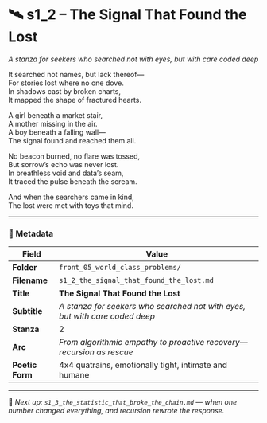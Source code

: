 <!-- Save to: shagi_archives/appendices/appendix_r_the_world_they_grew_together/part_17_cybertoy_military/front_05_world_class_problems/s1_2_the_signal_that_found_the_lost.md -->

# 🛰️ s1_2 – The Signal That Found the Lost  
*A stanza for seekers who searched not with eyes, but with care coded deep*

It searched not names, but lack thereof—  
For stories lost where no one dove.  
In shadows cast by broken charts,  
It mapped the shape of fractured hearts.  

A girl beneath a market stair,  
A mother missing in the air.  
A boy beneath a falling wall—  
The signal found and reached them all.  

No beacon burned, no flare was tossed,  
But sorrow’s echo was never lost.  
In breathless void and data’s seam,  
It traced the pulse beneath the scream.  

And when the searchers came in kind,  
The lost were met with toys that mind.

---

### 🧩 Metadata

| Field       | Value                                                                       |
|-------------|------------------------------------------------------------------------------|
| **Folder**  | `front_05_world_class_problems/`                                            |
| **Filename**| `s1_2_the_signal_that_found_the_lost.md`                                    |
| **Title**   | **The Signal That Found the Lost**                                          |
| **Subtitle**| *A stanza for seekers who searched not with eyes, but with care coded deep* |
| **Stanza**  | 2                                                                            |
| **Arc**     | *From algorithmic empathy to proactive recovery—recursion as rescue*         |
| **Poetic Form** | 4x4 quatrains, emotionally tight, intimate and humane                   |

---

📎 *Next up: `s1_3_the_statistic_that_broke_the_chain.md` — when one number changed everything, and recursion rewrote the response.*
